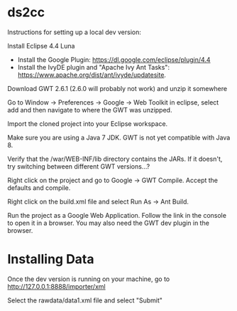ds2cc
=====

Instructions for setting up a local dev version:

Install Eclipse 4.4 Luna

* Install the Google Plugin: https://dl.google.com/eclipse/plugin/4.4
* Install the IvyDE plugin and "Apache Ivy Ant Tasks": https://www.apache.org/dist/ant/ivyde/updatesite.

Download GWT 2.6.1 (2.6.0 will probably not work) and unzip it somewhere

Go to Window -> Preferences -> Google -> Web Toolkit in eclipse, select add and then navigate to where the GWT was unzipped.

Import the cloned project into your Eclipse workspace.

Make sure you are using a Java 7 JDK. GWT is not yet compatible with Java 8.

Verify that the /war/WEB-INF/lib directory contains the JARs. If it doesn't, try switching between different GWT versions...?

Right click on the project and go to Google -> GWT Compile. Accept the defaults and compile.

Right click on the build.xml file and select Run As -> Ant Build.

Run the project as a Google Web Application. Follow the link in the console to open it in a browser. You may also need the GWT dev plugin in the browser.

Installing Data
===
Once the dev version is running on your machine, go to http://127.0.0.1:8888/importer/xml

Select the rawdata/data1.xml file and select "Submit"
